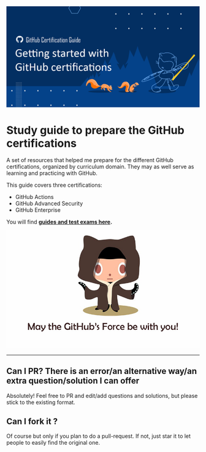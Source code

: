 <img src="./content/media/socialcard.png"  width="1173"/>

# Study guide to prepare the GitHub certifications

A set of resources that helped me prepare for the different GitHub certifications, organized by curriculum domain. They may as well serve as learning and practicing with GitHub.

This guide covers three certifications:

- GitHub Actions
- GitHub Advanced Security
- GitHub Enterprise

You will find **[guides and test exams here](content/readme.md).**

<img src="./content/media/force.jpg"  width="1173"/>

---

## Can I PR? There is an error/an alternative way/an extra question/solution I can offer

Absolutely! Feel free to PR and edit/add questions and solutions, but please stick to the existing format.

## Can I fork it ?

Of course but only if you plan to do a pull-request. If not, just star it to let people to easily find the original one.
